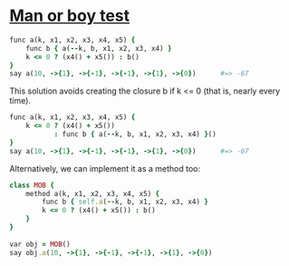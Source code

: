[1]: https://rosettacode.org/wiki/Man_or_boy_test

# [Man or boy test][1]

```ruby
func a(k, x1, x2, x3, x4, x5) {
    func b { a(--k, b, x1, x2, x3, x4) }
    k <= 0 ? (x4() + x5()) : b()
}
say a(10, ->{1}, ->{-1}, ->{-1}, ->{1}, ->{0})      #=> -67
```


This solution avoids creating the closure b if k &lt;= 0 (that is, nearly every time).

```ruby
func a(k, x1, x2, x3, x4, x5) {
    k <= 0 ? (x4() + x5())
           : func b { a(--k, b, x1, x2, x3, x4) }()
}
say a(10, ->{1}, ->{-1}, ->{-1}, ->{1}, ->{0})      #=> -67
```


Alternatively, we can implement it as a method too:

```ruby
class MOB {
    method a(k, x1, x2, x3, x4, x5) {
        func b { self.a(--k, b, x1, x2, x3, x4) }
        k <= 0 ? (x4() + x5()) : b()
    }
}
 
var obj = MOB()
say obj.a(10, ->{1}, ->{-1}, ->{-1}, ->{1}, ->{0})
```
